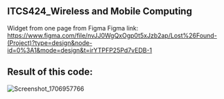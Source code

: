 ## ITCS424_Wireless and Mobile Computing
Widget from one page from Figma
Figma link: https://www.figma.com/file/nvJJ0WgQxOgp0t5xJzb2ap/Lost%26Found-(Project)?type=design&node-id=0%3A1&mode=design&t=irYTPFP25Pd7vEDB-1

## Result of this code:

![Screenshot_1706957766](https://github.com/qndska/Widgetfromfigma/assets/106175374/8aa0317d-db3e-4275-b83c-a0dbd67ddb48)
